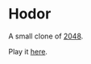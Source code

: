 # Hodor
A small clone of [2048](http://gabrielecirulli.github.io/2048/).

Play it [here](http://volox.github.com/2048-hodor).